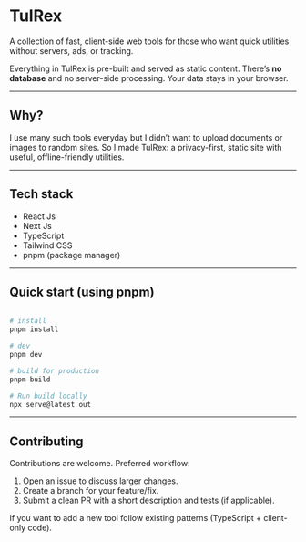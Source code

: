 # TulRex

A collection of fast, client-side web tools for those who want quick utilities without servers, ads, or tracking.

Everything in TulRex is pre-built and served as static content. There’s **no database** and no server-side processing. Your data stays in your browser.

---

## Why?

I use many such tools everyday but I didn’t want to upload documents or images to random sites. So I made TulRex: a privacy-first, static site with useful, offline-friendly utilities.

---

## Tech stack

- React Js
- Next Js
- TypeScript
- Tailwind CSS
- pnpm (package manager)

---

## Quick start (using pnpm)

```bash

# install
pnpm install

# dev
pnpm dev

# build for production
pnpm build

# Run build locally
npx serve@latest out
```

---

## Contributing

Contributions are welcome. Preferred workflow:

1. Open an issue to discuss larger changes.
2. Create a branch for your feature/fix.
3. Submit a clean PR with a short description and tests (if applicable).

If you want to add a new tool follow existing patterns (TypeScript + client-only code).
